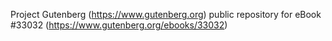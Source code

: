 Project Gutenberg (https://www.gutenberg.org) public repository for eBook #33032 (https://www.gutenberg.org/ebooks/33032)
